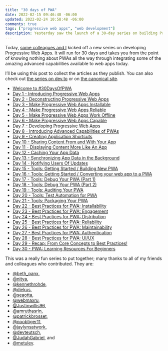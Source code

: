 ```yaml
---
title: "30 days of PWA"
date: 2022-02-15 09:46:48 -06:00
updated: 2022-02-24 10:58:48 -06:00
comments: true
tags: ["progressive web apps", "web development"]
description: Yesterday saw the launch of a 30-day series on building Progressive Web Apps. You should follow along.
---
```


Today, [some colleagues and I](https://microsoft.github.io/win-student-devs/#/30DaysOfPWA/kickoff?id=brought-to-you-by) kicked off a new series on developing Progressive Web Apps. It will run for 30 days and takes you from the point of knowing nothing about PWAs all the way through integrating some of the amazing advanced capabilities available to web apps today.

<!-- more -->

I’ll be using this post to collect the articles as they publish. You can also check out [the series on dev.to](https://dev.to/nitya/series/16849) or on [the canonical site](https://microsoft.github.io/win-student-devs/#/30DaysOfPWA/).

* [Welcome to #30DaysOfPWA](https://dev.to/azure/welcome-to-30daysofpwa-2e54)
* [Day 1 - Introducing Progressive Web Apps](https://dev.to/azure/01-introducing-progressive-web-apps-hi4)
* [Day 2 - Deconstructing Progressive Web Apps](https://dev.to/azure/02-deconstructing-progressive-web-apps-1884)
* [Day 3 - Make Progressive Web Apps Installable](https://dev.to/azure/03-make-progressive-web-apps-installable-4g1d)
* [Day 4 - Make Progressive Web Apps Reliable](https://dev.to/azure/04-make-progressive-web-apps-reliable-2b5o)
* [Day 5 - Make Progressive Web Apps Work Offline](https://dev.to/azure/05-make-progressive-web-apps-work-offline-fil)
* [Day 6 - Make Progressive Web Apps Capable](https://dev.to/azure/06-make-progressive-web-apps-capable-4344)
* [Day 7 - Developing Progressive Web Apps](https://dev.to/azure/07-developing-progressive-web-apps-hfb)
* [Day 8 - Introducing Advanced Capabilities of PWAs](https://dev.to/azure/08-introducing-advanced-capabilities-of-pwas-4dj8)
* [Day 9 - Creating Application Shortcuts](https://dev.to/azure/09-creating-application-shortcuts-m0i)
* [Day 10 - Sharing Content From and With Your App](https://dev.to/azure/10-sharing-content-from-and-with-your-app-5hbc)
* [Day 11 - Displaying Content More Like An App](https://dev.to/azure/11-displaying-content-more-like-an-app-10md)
* [Day 12 - Caching Your App Data](https://dev.to/azure/12-caching-your-app-data-3f0j)
* [Day 13 - Synchronizing App Data in the Background](https://dev.to/azure/13-synchronizing-app-data-in-the-background-1n6c)
* [Day 14 - Notifying Users Of Updates](https://dev.to/azure/14-notifying-users-of-updates-43gp)
* [Day 15 - Tools: Getting Started / Building New PWA](https://dev.to/azure/15-tools-getting-started-building-new-pwa-l1o)
* [Day 16 - Tools: Getting Started / Converting your web app to a PWA](https://dev.to/azure/16-tools-getting-started-converting-your-web-app-to-a-pwa-3p3d)
* [Day 17 - Tools: Debug Your PWA (Part 1)](https://dev.to/azure/17-tools-debug-your-pwa-part-1-305j)
* [Day 18 - Tools: Debug Your PWA (Part 2)](https://dev.to/azure/18-tools-debug-your-pwa-part-2-42bp)
* [Day 19 - Tools: Auditing Your PWA](https://dev.to/azure/19-tools-auditing-your-pwa-3imf)
* [Day 20 - Tools: Test Automation for PWA](https://dev.to/azure/20-tools-test-automation-for-pwa-21kp)
* [Day 21 - Tools: Packaging Your PWA](https://dev.to/azure/21-tools-packaging-your-pwa-5b7h)
* [Day 22 - Best Practices for PWA: Installability](https://dev.to/azure/22-best-practices-installability-for-pwa-1ka6)
* [Day 23 - Best Practices for PWA: Engagement](https://dev.to/azure/23-best-practices-for-pwa-engagement-1i95)
* [Day 24 - Best Practices for PWA: Distribution](https://dev.to/azure/24-best-practices-for-pwa-distribution-35ao)
* [Day 25 - Best Practices for PWA: Reliability](https://dev.to/azure/25-best-practices-for-pwa-reliability-35eo)
* [Day 26 - Best Practices for PWA: Maintainability](https://dev.to/azure/26-best-practices-for-pwa-maintainability-4nfc)
* [Day 27 - Best Practices for PWA: Authentication](https://dev.to/azure/27-best-practices-for-pwa-authentication-29md)
* [Day 28 - Best Practices for PWA: UI/UX](https://dev.to/azure/28-best-practices-for-pwa-uiux-177j)
* [Day 29 - Recap: From Core Concepts to Best Practices!](https://dev.to/azure/29-recap-from-core-concepts-to-best-practices-12al)
* [Day 30 - PWA: Learning Resources For Beginners](https://dev.to/azure/30-pwa-learning-resources-for-beginners-4l95)

This was a really fun series to put together; many thanks to all of my friends and colleagues who contributed. They are:

* [@beth_panx](https://twitter.com/beth_panx),
* [@nitya](https://twitter.com/nitya),
* [@kennethrohde](https://twitter.com/kennethrohde),
* [@diekus](https://twitter.com/diekus),
* [@seaotta](https://twitter.com/seaotta),
* [@webmaxru](https://twitter.com/webmaxru),
* [@Justinwillis96](https://twitter.com/Justinwillis96),
* [@amruthasrin](https://twitter.com/amruthasrin),
* [@patrickbrosset](https://twitter.com/patrickbrosset),
* [@noobtiger11](https://twitter.com/noobtiger11),
* [@jaylynsatwork](https://twitter.com/jaylynsatwork),
* [@devteutsch](https://twitter.com/devteutsch),
* [@JudahGabriel](https://twitter.com/JudahGabriel), and
* [@metulev](https://twitter.com/metulev).
